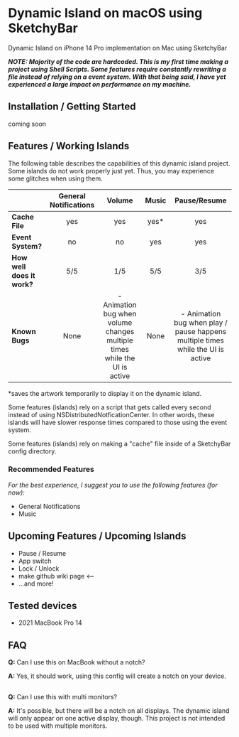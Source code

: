 # Dynamic Island on macOS using SketchyBar
Dynamic Island on iPhone 14 Pro implementation on Mac using SketchyBar

***NOTE: Majority of the code are hardcoded. This is my first time making a project using Shell Scripts. Some features require constantly rewriting a file instead of relying on a event system. With that being said, I have yet experienced a large impact on performance on my machine.***

## Installation / Getting Started
coming soon

## Features / Working Islands
The following table describes the capabilities of this dynamic island project. Some islands do not work properly just yet. Thus, you may experience some glitches when using them.

|               | General Notifications           | Volume  | Music | Pause/Resume |
| ------------- |:-------------:| :-----: | :---------: | :------: |
| **Cache File**      | yes | yes | yes* | yes |
| **Event System?**      | no      |   no | yes | yes |
| **How well does it work?** | 5/5      |    1/5 | 5/5 | 3/5 |
| **Known Bugs** | None | - Animation bug when volume changes multiple times while the UI is active | None | - Animation bug when play / pause happens multiple times while the UI is active |

*saves the artwork temporarily to display it on the dynamic island.

Some features (islands) rely on a script that gets called every second instead of using NSDistributedNotficationCenter. In other words, these islands will have slower response times compared to those using the event system.

Some features (islands) rely on making a "cache" file inside of a SketchyBar config directory.

### Recommended Features
*For the best experience, I suggest you to use the following features (for now):*
- General Notifications
- Music

## Upcoming Features / Upcoming Islands
- Pause / Resume
- App switch
- Lock / Unlock
- make github wiki page <--
- ...and more!

## Tested devices
- 2021 MacBook Pro 14

## FAQ
**Q:** Can I use this on MacBook without a notch?

**A:** Yes, it should work, using this config will create a notch on your device.
##

**Q:** Can I use this with multi monitors?

**A:** It's possible, but there will be a notch on all displays. The dynamic island will only appear on one active display, though. This project is not intended to be used with multiple monitors.
##
